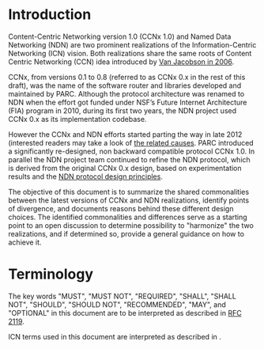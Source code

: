 # Introduction

Content-Centric Networking version 1.0 (CCNx 1.0) and Named Data Networking (NDN) are two prominent realizations of the Information-Centric Networking (ICN) vision.
Both realizations share the same roots of Content Centric Networking (CCN) idea introduced by [Van Jacobson in 2006](http://www.ccnx.org/395/1/van-jacobsen-at-google/).
<!-- CCNx -->
<!-- Up until version 0.8, CCNx was a prototype of the NDN/CCN architecture. -\-> -->
CCNx, from versions 0.1 to 0.8 (referred to as CCNx 0.x in the rest of this draft), was the name of the software router and libraries developed and maintained by PARC.
Although the protocol architecture was renamed to NDN when the effort got funded under NSF’s Future Internet Architecture (FIA) program in 2010, during its first two years, the NDN project used CCNx 0.x as its implementation codebase.  

However the CCNx and NDN efforts started parting the way in late 2012 (interested readers may take a look of [the related causes](https://named-data.net/wp-content/uploads/2016/08/NDN-IPR.pdf).
PARC introduced a significantly re-designed, non backward compatible protocol CCNx 1.0. In parallel the NDN project team continued to refine the NDN protocol, which is derived from the original CCNx 0.x design, based on experimentation results and the [NDN protocol design principles](https://named-data.net/project/ndn-design-principles/).

The objective of this document is to summarize the shared commonalities between the latest versions of CCNx and NDN realizations, identify points of divergence, and documents reasons behind these different design choices.
The identified commonalities and differences serve as a starting point to an open discussion to determine possibility to "harmonize" the two realizations, and if determined so, provide a general guidance on how to achieve it.

# Terminology

The key words "MUST", "MUST NOT", "REQUIRED", "SHALL", "SHALL NOT", "SHOULD", "SHOULD NOT", "RECOMMENDED", "MAY", and "OPTIONAL" in this document are to be interpreted as described in [RFC 2119](#RFC2119).

ICN terms used in this document are interpreted as described in [](#I-D.wissingh-icnrg-terminology).

